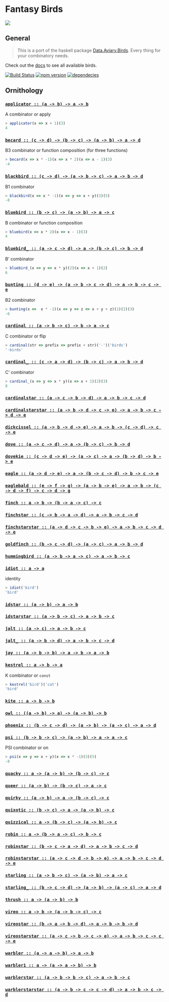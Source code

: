 Fantasy Birds
=============

![](https://raw.github.com/puffnfresh/fantasy-land/master/logo.png)

## General

> This is a port of the haskell package [Data.Aviary.Birds][haskell-docs].
Every thing for your combinatory needs.

Check out the [docs](#ornithology) to see all available birds.

[![Build Status](https://travis-ci.org/fantasyland/fantasy-birds.svg)](https://travis-ci.org/fantasyland/fantasy-birds)
[![npm version](https://badge.fury.io/js/fantasy-birds.svg)](http://badge.fury.io/js/fantasy-birds)
[![dependecies](https://david-dm.org/fantasyland/fantasy-birds.svg)](https://david-dm.org/fantasyland/fantasy-birds.svg)

[docs]: ./DOCS.md
[haskell-docs]: https://hackage.haskell.org/package/data-aviary-0.4.0/docs/Data-Aviary-Birds.html
[haskell-source]: https://hackage.haskell.org/package/data-aviary-0.4.0/docs/src/Data-Aviary-Birds.html


## Ornithology


<h3 name="applicator"><code><a href="https://github.com/fantasyland/fantasy-birds/blob/master/src/applicator.js#L4">applicator :: (a -> b) -> a -> b</a></code></h3>

A combinator or apply

```js
> applicator(x => x + 1)(3)
4
```
<h3 name="becard"><code><a href="https://github.com/fantasyland/fantasy-birds/blob/master/src/becard.js#L1">becard :: (c -> d) -> (b -> c) -> (a -> b) -> a -> d</a></code></h3>

B3 combinator or function composition (for three functions)

```js
> becard(x => x * -1)(x => x * 2)(x => x - 1)(3)
-4
```
<h3 name="blackbird"><code><a href="https://github.com/fantasyland/fantasy-birds/blob/master/src/blackbird.js#L1">blackbird :: (c -> d) -> (a -> b -> c) -> a -> b -> d</a></code></h3>

B1 combinator

```js
> blackbird(x => x * -1)(x => y => x + y)(3)(5)
-8
```
<h3 name="bluebird"><code><a href="https://github.com/fantasyland/fantasy-birds/blob/master/src/bluebird.js#L4">bluebird :: (b -> c) -> (a -> b) -> a -> c</a></code></h3>

B combinator or function composition

```js
> bluebird(x => x * 2)(x => x - 1)(3)
4
```
<h3 name="bluebird_"><code><a href="https://github.com/fantasyland/fantasy-birds/blob/master/src/bluebird_.js#L1">bluebird_ :: (a -> c -> d) -> a -> (b -> c) -> b -> d</a></code></h3>

B' combinator

```js
> bluebird_(x => y => x * y)(2)(x => x + 1)(2)
6
```
<h3 name="bunting"><code><a href="https://github.com/fantasyland/fantasy-birds/blob/master/src/bunting.js#L1">bunting :: (d -> e) -> (a -> b -> c -> d) -> a -> b -> c -> e</a></code></h3>

B2 combinator

```js
> bunting(x =>  x * -1)(x => y => z => x + y + z)(1)(2)(3)
-6
```
<h3 name="cardinal"><code><a href="https://github.com/fantasyland/fantasy-birds/blob/master/src/cardinal.js#L4">cardinal :: (a -> b -> c) -> b -> a -> c</a></code></h3>

C combinator or flip

```js
> cardinal(str => prefix => prefix + str)('-')('birds')
'-birds'
```
<h3 name="cardinal_"><code><a href="https://github.com/fantasyland/fantasy-birds/blob/master/src/cardinal_.js#L1">cardinal_ :: (c -> a -> d) -> (b -> c) -> a -> b -> d</a></code></h3>

C' combinator

```js
> cardinal_(x => y => x * y)(x => x + 1)(2)(3)
8
```
<h3 name="cardinalstar"><code><a href="https://github.com/fantasyland/fantasy-birds/blob/master/src/cardinalstar.js#L1">cardinalstar :: (a -> c -> b -> d) -> a -> b -> c -> d</a></code></h3>
<h3 name="cardinalstarstar"><code><a href="https://github.com/fantasyland/fantasy-birds/blob/master/src/cardinalstarstar.js#L1">cardinalstarstar :: (a -> b -> d -> c -> e) -> a -> b -> c -> d -> e</a></code></h3>
<h3 name="dickcissel"><code><a href="https://github.com/fantasyland/fantasy-birds/blob/master/src/dickcissel.js#L1">dickcissel :: (a -> b -> d -> e) -> a -> b -> (c -> d) -> c -> e</a></code></h3>
<h3 name="dove"><code><a href="https://github.com/fantasyland/fantasy-birds/blob/master/src/dove.js#L1">dove :: (a -> c -> d) -> a -> (b -> c) -> b -> d</a></code></h3>
<h3 name="dovekie"><code><a href="https://github.com/fantasyland/fantasy-birds/blob/master/src/dovekie.js#L1">dovekie :: (c -> d -> e) -> (a -> c) -> a -> (b -> d) -> b -> e</a></code></h3>
<h3 name="eagle"><code><a href="https://github.com/fantasyland/fantasy-birds/blob/master/src/eagle.js#L1">eagle :: (a -> d -> e) -> a -> (b -> c -> d) -> b -> c -> e</a></code></h3>
<h3 name="eaglebald"><code><a href="https://github.com/fantasyland/fantasy-birds/blob/master/src/eaglebald.js#L1">eaglebald :: (e -> f -> g) -> (a -> b -> e) -> a -> b -> (c -> d -> f) -> c -> d -> g</a></code></h3>
<h3 name="finch"><code><a href="https://github.com/fantasyland/fantasy-birds/blob/master/src/finch.js#L1">finch :: a -> b -> (b -> a -> c) -> c</a></code></h3>
<h3 name="finchstar"><code><a href="https://github.com/fantasyland/fantasy-birds/blob/master/src/finchstar.js#L1">finchstar :: (c -> b -> a -> d) -> a -> b -> c -> d</a></code></h3>
<h3 name="finchstarstar"><code><a href="https://github.com/fantasyland/fantasy-birds/blob/master/src/finchstarstar.js#L1">finchstarstar :: (a -> d -> c -> b -> e) -> a -> b -> c -> d -> e</a></code></h3>
<h3 name="goldfinch"><code><a href="https://github.com/fantasyland/fantasy-birds/blob/master/src/goldfinch.js#L1">goldfinch :: (b -> c -> d) -> (a -> c) -> a -> b -> d</a></code></h3>
<h3 name="hummingbird"><code><a href="https://github.com/fantasyland/fantasy-birds/blob/master/src/hummingbird.js#L1">hummingbird :: (a -> b -> a -> c) -> a -> b -> c</a></code></h3>
<h3 name="idiot"><code><a href="https://github.com/fantasyland/fantasy-birds/blob/master/src/idiot.js#L3">idiot :: a -> a</a></code></h3>

identity

```js
> idiot('bird')
'bird'
```
<h3 name="idstar"><code><a href="https://github.com/fantasyland/fantasy-birds/blob/master/src/idstar.js#L1">idstar :: (a -> b) -> a -> b</a></code></h3>
<h3 name="idstarstar"><code><a href="https://github.com/fantasyland/fantasy-birds/blob/master/src/idstarstar.js#L1">idstarstar :: (a -> b -> c) -> a -> b -> c</a></code></h3>
<h3 name="jalt"><code><a href="https://github.com/fantasyland/fantasy-birds/blob/master/src/jalt.js#L1">jalt :: (a -> c) -> a -> b -> c</a></code></h3>
<h3 name="jalt_"><code><a href="https://github.com/fantasyland/fantasy-birds/blob/master/src/jalt_.js#L1">jalt_ :: (a -> b -> d) -> a -> b -> c -> d</a></code></h3>
<h3 name="jay"><code><a href="https://github.com/fantasyland/fantasy-birds/blob/master/src/jay.js#L1">jay :: (a -> b -> b) -> a -> b -> a -> b</a></code></h3>
<h3 name="kestrel"><code><a href="https://github.com/fantasyland/fantasy-birds/blob/master/src/kestrel.js#L4">kestrel :: a -> b -> a</a></code></h3>

K combinator or `const`

```js
> kestrel('bird')('cat')
'bird'
```
<h3 name="kite"><code><a href="https://github.com/fantasyland/fantasy-birds/blob/master/src/kite.js#L1">kite :: a -> b -> b</a></code></h3>
<h3 name="owl"><code><a href="https://github.com/fantasyland/fantasy-birds/blob/master/src/owl.js#L1">owl :: ((a -> b) -> a) -> (a -> b) -> b</a></code></h3>
<h3 name="phoenix"><code><a href="https://github.com/fantasyland/fantasy-birds/blob/master/src/phoenix.js#L1">phoenix :: (b -> c -> d) -> (a -> b) -> (a -> c) -> a -> d</a></code></h3>
<h3 name="psi"><code><a href="https://github.com/fantasyland/fantasy-birds/blob/master/src/psi.js#L4">psi :: (b -> b -> c) -> (a -> b) -> a -> a -> c</a></code></h3>

PSI combinator or on

```js
> psi(x => y => x + y)(x => x * -1)(3)(5)
-8
```
<h3 name="quacky"><code><a href="https://github.com/fantasyland/fantasy-birds/blob/master/src/quacky.js#L1">quacky :: a -> (a -> b) -> (b -> c) -> c</a></code></h3>
<h3 name="queer"><code><a href="https://github.com/fantasyland/fantasy-birds/blob/master/src/queer.js#L1">queer :: (a -> b) -> (b -> c) -> a -> c</a></code></h3>
<h3 name="quirky"><code><a href="https://github.com/fantasyland/fantasy-birds/blob/master/src/quirky.js#L1">quirky :: (a -> b) -> a -> (b -> c) -> c</a></code></h3>
<h3 name="quixotic"><code><a href="https://github.com/fantasyland/fantasy-birds/blob/master/src/quixotic.js#L1">quixotic :: (b -> c) -> a -> (a -> b) -> c</a></code></h3>
<h3 name="quizzical"><code><a href="https://github.com/fantasyland/fantasy-birds/blob/master/src/quizzical.js#L1">quizzical :: a -> (b -> c) -> (a -> b) -> c</a></code></h3>
<h3 name="robin"><code><a href="https://github.com/fantasyland/fantasy-birds/blob/master/src/robin.js#L1">robin :: a -> (b -> a -> c) -> b -> c</a></code></h3>
<h3 name="robinstar"><code><a href="https://github.com/fantasyland/fantasy-birds/blob/master/src/robinstar.js#L1">robinstar :: (b -> c -> a -> d) -> a -> b -> c -> d</a></code></h3>
<h3 name="robinstarstar"><code><a href="https://github.com/fantasyland/fantasy-birds/blob/master/src/robinstarstar.js#L1">robinstarstar :: (a -> c -> d -> b -> e) -> a -> b -> c -> d -> e</a></code></h3>
<h3 name="starling"><code><a href="https://github.com/fantasyland/fantasy-birds/blob/master/src/starling.js#L4">starling :: (a -> b -> c) -> (a -> b) -> a -> c</a></code></h3>
<h3 name="starling_"><code><a href="https://github.com/fantasyland/fantasy-birds/blob/master/src/starling_.js#L1">starling_ :: (b -> c -> d) -> (a -> b) -> (a -> c) -> a -> d</a></code></h3>
<h3 name="thrush"><code><a href="https://github.com/fantasyland/fantasy-birds/blob/master/src/thrush.js#L4">thrush :: a -> (a -> b) -> b</a></code></h3>
<h3 name="vireo"><code><a href="https://github.com/fantasyland/fantasy-birds/blob/master/src/vireo.js#L1">vireo :: a -> b -> (a -> b -> c) -> c</a></code></h3>
<h3 name="vireostar"><code><a href="https://github.com/fantasyland/fantasy-birds/blob/master/src/vireostar.js#L1">vireostar :: (b -> a -> b -> d) -> a -> b -> b -> d</a></code></h3>
<h3 name="vireostarstar"><code><a href="https://github.com/fantasyland/fantasy-birds/blob/master/src/vireostarstar.js#L1">vireostarstar :: (a -> c -> b -> c -> e) -> a -> b -> c -> c -> e</a></code></h3>
<h3 name="warbler"><code><a href="https://github.com/fantasyland/fantasy-birds/blob/master/src/warbler.js#L1">warbler :: (a -> a -> b) -> a -> b</a></code></h3>
<h3 name="warbler1"><code><a href="https://github.com/fantasyland/fantasy-birds/blob/master/src/warbler1.js#L1">warbler1 :: a -> (a -> a -> b) -> b</a></code></h3>
<h3 name="warblerstar"><code><a href="https://github.com/fantasyland/fantasy-birds/blob/master/src/warblerstar.js#L1">warblerstar :: (a -> b -> b -> c) -> a -> b -> c</a></code></h3>
<h3 name="warblerstarstar"><code><a href="https://github.com/fantasyland/fantasy-birds/blob/master/src/warblerstarstar.js#L1">warblerstarstar :: (a -> b -> c -> c -> d) -> a -> b -> c -> d</a></code></h3>

